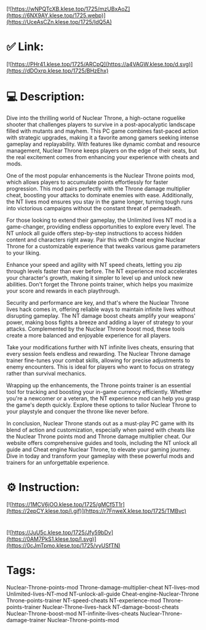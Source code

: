 [![https://wNPQTcXB.klese.top/1725/mzUBxAoZ](https://6NX9AY.klese.top/1725.webp)](https://UceAsCZn.klese.top/1725/IdQ5A)
# ✅ Link:
[![https://PHr41.klese.top/1725/ARCpQ](https://a4VAGW.klese.top/d.svg)](https://dDOxrp.klese.top/1725/BHzEhx)
# 💻 Description:
Dive into the thrilling world of Nuclear Throne, a high-octane roguelike shooter that challenges players to survive in a post-apocalyptic landscape filled with mutants and mayhem. This PC game combines fast-paced action with strategic upgrades, making it a favorite among gamers seeking intense gameplay and replayability. With features like dynamic combat and resource management, Nuclear Throne keeps players on the edge of their seats, but the real excitement comes from enhancing your experience with cheats and mods.



One of the most popular enhancements is the Nuclear Throne points mod, which allows players to accumulate points effortlessly for faster progression. This mod pairs perfectly with the Throne damage multiplier cheat, boosting your attacks to dominate enemies with ease. Additionally, the NT lives mod ensures you stay in the game longer, turning tough runs into victorious campaigns without the constant threat of permadeath.



For those looking to extend their gameplay, the Unlimited lives NT mod is a game-changer, providing endless opportunities to explore every level. The NT unlock all guide offers step-by-step instructions to access hidden content and characters right away. Pair this with Cheat engine Nuclear Throne for a customizable experience that tweaks various game parameters to your liking.



Enhance your speed and agility with NT speed cheats, letting you zip through levels faster than ever before. The NT experience mod accelerates your character's growth, making it simpler to level up and unlock new abilities. Don't forget the Throne points trainer, which helps you maximize your score and rewards in each playthrough.



Security and performance are key, and that's where the Nuclear Throne lives hack comes in, offering reliable ways to maintain infinite lives without disrupting gameplay. The NT damage boost cheats amplify your weapons' power, making boss fights a breeze and adding a layer of strategy to your attacks. Complemented by the Nuclear Throne boost mod, these tools create a more balanced and enjoyable experience for all players.



Take your modifications further with NT infinite lives cheats, ensuring that every session feels endless and rewarding. The Nuclear Throne damage trainer fine-tunes your combat skills, allowing for precise adjustments to enemy encounters. This is ideal for players who want to focus on strategy rather than survival mechanics.



Wrapping up the enhancements, the Throne points trainer is an essential tool for tracking and boosting your in-game currency efficiently. Whether you're a newcomer or a veteran, the NT experience mod can help you grasp the game's depth quickly. Explore these options to tailor Nuclear Throne to your playstyle and conquer the throne like never before.



In conclusion, Nuclear Throne stands out as a must-play PC game with its blend of action and customization, especially when paired with cheats like the Nuclear Throne points mod and Throne damage multiplier cheat. Our website offers comprehensive guides and tools, including the NT unlock all guide and Cheat engine Nuclear Throne, to elevate your gaming journey. Dive in today and transform your gameplay with these powerful mods and trainers for an unforgettable experience.

# ⚙️ Instruction:
[![https://1MCV6jOO.klese.top/1725/gMCf5T1r](https://2epCY.klese.top/i.gif)](https://r7FnweX.klese.top/1725/TMBvc)
#
[![https://JuU5c.klese.top/1725/Jfy59bDv](https://0AM7PkS1.klese.top/l.svg)](https://0cJmTpmo.klese.top/1725/vyUSfTN)
# Tags:
Nuclear-Throne-points-mod Throne-damage-multiplier-cheat NT-lives-mod Unlimited-lives-NT-mod NT-unlock-all-guide Cheat-engine-Nuclear-Throne Throne-points-trainer NT-speed-cheats NT-experience-mod Throne-points-trainer Nuclear-Throne-lives-hack NT-damage-boost-cheats Nuclear-Throne-boost-mod NT-infinite-lives-cheats Nuclear-Throne-damage-trainer Nuclear-Throne-points-mod






